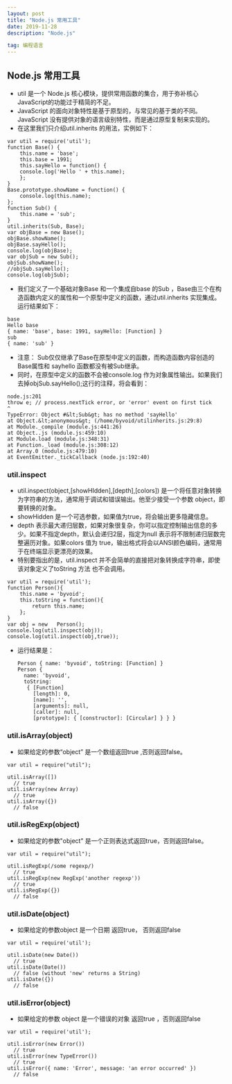 ```yaml
---
layout: post
title: "Node.js 常用工具"
date: 2019-11-28 
description: "Node.js"

tag: 编程语言
---   
```




## Node.js 常用工具

- util 是一个 Node.js 核心模块，提供常用函数的集合，用于弥补核心JavaScript的功能过于精简的不足。
- JavaScript 的面向对象特性是基于原型的，与常见的基于类的不同。JavaScript 没有提供对象的语言级别特性，而是通过原型复制来实现的。
- 在这里我们只介绍util.inherits 的用法，实例如下：

```
var util = require('util'); 
function Base() { 
    this.name = 'base'; 
    this.base = 1991; 
    this.sayHello = function() { 
    console.log('Hello ' + this.name); 
    }; 
} 
Base.prototype.showName = function() { 
    console.log(this.name);
}; 
function Sub() { 
    this.name = 'sub'; 
} 
util.inherits(Sub, Base); 
var objBase = new Base(); 
objBase.showName(); 
objBase.sayHello(); 
console.log(objBase); 
var objSub = new Sub(); 
objSub.showName(); 
//objSub.sayHello(); 
console.log(objSub); 
```

- 我们定义了一个基础对象Base 和一个集成自base 的Sub ，Base由三个在构造函数内定义的属性和一个原型中定义的函数，通过util.inherits 实现集成。运行结果如下：

```
base 
Hello base 
{ name: 'base', base: 1991, sayHello: [Function] } 
sub 
{ name: 'sub' }
```

- 注意： Sub仅仅继承了Base在原型中定义的函数，而构造函数内容创造的Base属性和 sayhello 函数都没有被Sub继承。
- 同时，在原型中定义的函数不会被console.log 作为对象属性输出。如果我们去掉objSub.sayHello();这行的注释，将会看到：

```
node.js:201 
throw e; // process.nextTick error, or 'error' event on first tick 
^ 
TypeError: Object #&lt;Sub&gt; has no method 'sayHello' 
at Object.&lt;anonymous&gt; (/home/byvoid/utilinherits.js:29:8) 
at Module._compile (module.js:441:26) 
at Object..js (module.js:459:10) 
at Module.load (module.js:348:31) 
at Function._load (module.js:308:12) 
at Array.0 (module.js:479:10) 
at EventEmitter._tickCallback (node.js:192:40) 
```

### util.inspect

- util.inspect(object,[showHIdden],[depth],[colors]) 是一个将任意对象转换为字符串的方法，通常用于调试和错误输出。他至少接受一个参数 object，即要转换的对象。
- showHidden 是一个可选参数，如果值为true，将会输出更多隐藏信息。
- depth 表示最大递归层数，如果对象很复杂，你可以指定控制输出信息的多少。如果不指定depth，默认会递归2层，指定为null 表示将不限制递归层数完整遍历对象。如果colors 值为 true，输出格式将会以ANSI颜色编码，通常用于在终端显示更漂亮的效果。
- 特别要指出的是，util.inspect 并不会简单的直接把对象转换成字符串，即使该对象定义了toString 方法 也不会调用。

```
var util = require('util');
function Person(){
	this.name = 'byvoid';
	this.toString = function(){
		return this.name;
	};
}
var obj = new 	Person();
console.log(util.inspect(obj));
console.log(util.inspect(obj,true));
```

- 运行结果是：

  ```
  Person { name: 'byvoid', toString: [Function] }
  Person {
    name: 'byvoid',
    toString: 
     { [Function]
       [length]: 0,
       [name]: '',
       [arguments]: null,
       [caller]: null,
       [prototype]: { [constructor]: [Circular] } } }
  ```

### util.isArray(object)

- 如果给定的参数“object” 是一个数组返回true ,否则返回false。

```
var util = require("util");

util.isArray([])
  // true
util.isArray(new Array)
  // true
util.isArray({})
  // false
```

### util.isRegExp(object)

- 如果给定的参数"object" 是一个正则表达式返回true，否则返回false。

```
var util = require("util");

util.isRegExp(/some regexp/)
  // true
util.isRegExp(new RegExp('another regexp'))
  // true
util.isRegExp({})
  // false
```

### util.isDate(object)

- 如果给定的参数object 是一个日期 返回true， 否则返回false

```
var util = require('util');

util.isDate(new Date())
  // true
util.isDate(Date())
  // false (without 'new' returns a String)
util.isDate({})
  // false
```

### util.isError(object)

- 如果给定的参数 object 是一个错误的对象 返回true ，否则返回false

```
var util = require('util');

util.isError(new Error())
  // true
util.isError(new TypeError())
  // true
util.isError({ name: 'Error', message: 'an error occurred' })
  // false
```

